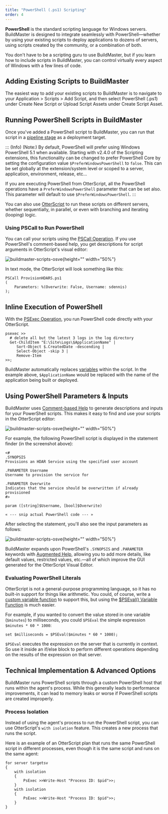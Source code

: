 ```yaml
---
title: "PowerShell (.ps1) Scripting"
order: 4
---
```


**PowerShell** is the standard scripting language for Windows servers. BuildMaster is designed to integrate seamlessly with PowerShell—whether by using your existing scripts to deploy applications to dozens of servers, using scripts created by the community, or a combination of both.

You don't have to be a scripting guru to use BuildMaster, but if you learn how to include scripts in BuildMaster, you can control virtually every aspect of Windows with a few lines of code.

## Adding Existing Scripts to BuildMaster

The easiest way to add your existing scripts to BuildMaster is to navigate to your Application > Scripts > Add Script, and then select PowerShell (.ps1) under Create New Script or Upload Script Assets under Create Script Asset.

##  Running PowerShell Scripts in BuildMaster
Once you've added a PowerShell script to BuildMaster, you can run that script in a [pipeline stage](/docs/buildmaster/deployment-continuous-delivery/buildmaster-pipelines) as a deployment target. 

::: (Info) (Note:)
By default, PowerShell will prefer using Windows PowerShell 5.1 when available.  Starting with v2.4.0 of the Scripting extensions, this functionality can be changed to prefer PowerShell Core by setting the configuration value `$PreferWindowsPowerShell` to `false`.  This can be set globally at the extension/system level or scoped to a server, application, environment, release, etc...

If you are executing PowerShell from OtterScript, all the PowerShell operations have a `PreferWindowsPowerShell` parameter that can be set also.  This parameter will default to use `$PreferWindowsPowerShell`.
:::

You can also use [OtterScript](/docs/buildmaster/otterscript-execution-engine/buildmaster-otterscript-overview) to run these scripts on different servers, whether sequentially, in parallel, or even with branching and iterating (looping) logic.

### Using PSCall to Run PowerShell

You can call your scripts using the [PSCall Operation](/docs/buildmaster/reference/operations/powershell/pscall). If you use PowerShell's comment-based help, you get descriptions for script arguments in OtterScript's visual editor:

![buildmaster-scripts-osve](/resources/docs/buildmaster-scripts-osve-statement.png){height="" width="50%"}

In text mode, the OtterScript will look something like this:

```
PSCall ProvisionHDARS.ps1
(
    Parameters: %(Overwrite: False, Username: sdennis)
);
```

## Inline Execution of PowerShell

With the [PSExec Operation](/docs/buildmaster/reference/operations/powershell/pscall), you run PowerShell code directly with your OtterScript. 

```
psexec >>
  # delete all but the latest 3 logs in the log directory
  Get-ChildItem "E:\Site\Logs\$ApplicationName" |
     Sort-Object $.CreatedDate -descending |
     Select-Object -skip 3 |
     Remove-Item
>>;
```

BuildMaster automatically replaces [variables](/docs/buildmaster/otterscript-execution-engine/buildmaster-variables) within the script. In the example above, `$ApplicationName` would be replaced with the name of the application being built or deployed.

## Using PowerShell Parameters & Inputs
BuildMaster uses [Comment-based Help](https://blog.inedo.com/powershell/what-is-comment-based-help) to generate descriptions and inputs for your PowerShell scripts. This makes it easy to find and use your scripts in the OtterScript editor:

![buildmaster-scripts-osve](/resources/docs/buildmaster-scripts-osve.png){height="" width="50%"}

For example, the following PowerShell script is displayed in the statement finder (in the screenshot above):
```(powershell)
<# 
.SYNOPSIS
Provisions an HDAR Service using the specified user account

.PARAMETER Username
Username to provision the service for

.PARAMETER Overwrite
Indicates that the service should be overwritten if already provisioned
#>

param ([string]$Username, [bool]$Overwrite)

« --- snip actual PowerShell code --- »
```

After selecting the statement, you'll also see the input parameters as follows:

![buildmaster-scripts-osve](/resources/docs/buildmaster-scripts-osve-statement.png){height="" width="50%"}

BuildMaster expands upon PowerShell's `.SYNOPSIS` and `.PARAMETER` keywords with [Augmented Help](/docs/buildmaster/otterscript-execution-engine/buildmaster-scripting-augmented-help), allowing you to add more details, like default values, restricted values, etc.—all of which improve the GUI generated for the OtterScript Visual Editor.  

### Evaluating PowerShell Literals

OtterScript is not a general-purpose programming language, so it has no built-in support for things like arithmetic. You could, of course, write a [custom variable function](/docs/executionengine/overview/executionengine-components-runtime-variables#variable-functions) to support this, but using the [$PSEval() Variable Function](/docs/buildmaster/reference/functions/powershell/pseval) is much easier. 

For example, if you wanted to convert the value stored in one variable (`$minutes`) to milliseconds, you could `$PSEval` the simple expression `$minutes * 60 * 1000`:

```
set $milliseconds = $PSEval($minutes * 60 * 1000);
```

`$PSEval` executes the expression on the server that is currently in context. So use it inside an if/else block to perform different operations depending on the results of the expression on that server.

##  Technical Implementation & Advanced Options

BuildMaster runs PowerShell scripts through a custom PowerShell host that runs within the agent's process. While this generally leads to performance improvements, it can lead to memory leaks or worse if PowerShell scripts are created improperly.

### Process Isolation 
Instead of using the agent's process to run the PowerShell script, you can use OtterScript's `with isolation` feature. This creates a new process that runs the script.

Here is an example of an OtterScript plan that runs the same PowerShell script in different processes, even though it is the same script and runs on the same agent:

```
for server targetsv
{
    with isolation
    {
        PsExec >>Write-Host "Process ID: $pid">>;
    }
    with isolation
    {
        PsExec >>Write-Host "Process ID: $pid">>;
    }
}
```
